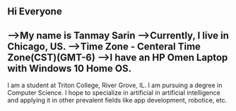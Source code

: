 Hi Everyone
----------------------------------------------------------------------------------------------------------------------------
-->My name is Tanmay Sarin
-->Currently, I live in Chicago, US.
-->Time Zone - Centeral Time Zone(CST)(GMT-6)
-->I have an HP Omen Laptop with Windows 10 Home OS.
----------------------------------------------------------------------------------------------------------------------------
I am a student at Triton College, River Grove, IL. I am pursuing a degree in Computer Science.
I hope to specialize in artificial in artificial intelligence and applying it in other prevalent fields like app development, robotice, etc.
